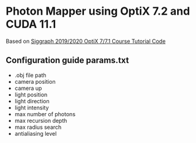 # Photon Mapper using OptiX 7.2 and CUDA 11.1

Based on [Siggraph 2019/2020 OptiX 7/7.1 Course Tutorial Code](https://github.com/ingowald/optix7course)

## Configuration guide params.txt

- .obj file path
- camera position
- camera up
- light position
- light direction
- light intensity
- max number of photons
- max recursion depth
- max radius search
- antialiasing level
